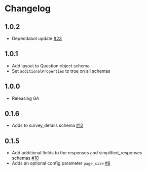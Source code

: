 # Changelog

## 1.0.2
  * Dependabot update [#23](https://github.com/singer-io/tap-surveymonkey/pull/23)

## 1.0.1
  * Add layout to Question object schema
  * Set `additionalProperties` to true on all schemas

## 1.0.0
  * Releasing GA

## 0.1.6
  * Adds to survey_details schema [#12](https://github.com/singer-io/tap-surveymonkey/pull/12)

## 0.1.5
  * Add additional fields to the responses and simplified_responses schemas [#10](https://github.com/singer-io/tap-surveymonkey/pull/10)
  * Adds an optional config parameter `page_size` [#9](https://github.com/singer-io/tap-surveymonkey/pull/9)